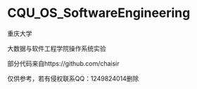 # CQU_OS_SoftwareEngineering
重庆大学

大数据与软件工程学院操作系统实验

部分代码来自https://github.com/chaisir

仅供参考，若有侵权联系QQ：1249824014删除
